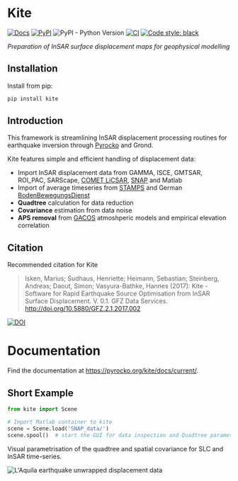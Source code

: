 # Kite

[![Docs](https://img.shields.io/badge/kite-Documentation-blue.svg)](https://pyrocko.org/kite/docs/current/)
[![PyPI](https://img.shields.io/pypi/v/kite)](https://pypi.org/project/kite)
![PyPI - Python Version](https://img.shields.io/pypi/pyversions/kite)
[![CI](https://github.com/pyrocko/kite/actions/workflows/build-wheels.yaml/badge.svg)](https://github.com/pyrocko/kite/actions/workflows/build-wheels.yaml)
<a href="https://github.com/psf/black"><img alt="Code style: black" src="https://img.shields.io/badge/code%20style-black-000000.svg"></a>

_Preparation of InSAR surface displacement maps for geophysical modelling_

## Installation

Install from pip:

```sh
pip install kite
```
## Introduction
This framework is streamlining InSAR displacement processing routines for earthquake inversion through [Pyrocko](https://www.pyrocko.org) and Grond.

Kite features simple and efficient handling of displacement data:

* Import InSAR displacement data from GAMMA, ISCE, GMTSAR, ROI_PAC, SARScape, [COMET LiCSAR](https://comet.nerc.ac.uk/COMET-LiCS-portal/), [SNAP](https://step.esa.int/main/toolboxes/snap/) and Matlab
* Import of average timeseries from [STAMPS](https://homepages.see.leeds.ac.uk/~earahoo/stamps/) and German [BodenBewegungsDienst](https://bodenbewegungsdienst.bgr.de)
* **Quadtree** calculation for data reduction
* **Covariance** estimation from data noise
* **APS removal** from [GACOS](http://ceg-research.ncl.ac.uk/v2/gacos/) atmoshperic models and empirical elevation correlation

## Citation
Recommended citation for Kite

> Isken, Marius; Sudhaus, Henriette; Heimann, Sebastian; Steinberg, Andreas; Daout, Simon; Vasyura-Bathke, Hannes (2017): Kite - Software for Rapid Earthquake Source Optimisation from InSAR Surface Displacement. V. 0.1. GFZ Data Services. http://doi.org/10.5880/GFZ.2.1.2017.002

[![DOI](https://img.shields.io/badge/DOI-10.5880%2FGFZ.2.1.2017.002-blue.svg)](http://doi.org/10.5880/GFZ.2.1.2017.002)

# Documentation
Find the documentation at https://pyrocko.org/kite/docs/current/.

## Short Example
```python
from kite import Scene

# Import Matlab container to kite
scene = Scene.load('SNAP_data/')
scene.spool()  # start the GUI for data inspection and Quadtree parametrisation
```

Visual parametrisation of the quadtree and spatial covariance for SLC and InSAR time-series.

![L'Aquila earthquake unwrapped displacement data](https://pyrocko.org/grond/docs/current/_images/example_spool-quadtree.png)
